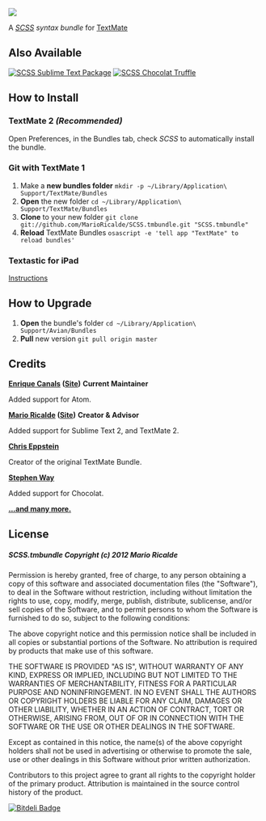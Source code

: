 ![](http://i.imgur.com/mFFD1.png)

A *[SCSS](http://sass-lang.com/) syntax bundle* for [TextMate](https://github.com/textmate/textmate)

## Also Available

[![SCSS Sublime Text Package](http://i.imgur.com/0VQjy.png)](https://github.com/MarioRicalde/SCSS.tmbundle/tree/SublimeText2) [![SCSS Chocolat Truffle](http://i.imgur.com/NlYle.png)](https://github.com/MarioRicalde/SCSS.tmbundle/tree/Chocolat)

## How to Install

### TextMate 2 *(Recommended)*

Open Preferences, in the Bundles tab, check *SCSS* to automatically install the bundle.

### Git with TextMate 1

1. Make a **new bundles folder** `mkdir -p ~/Library/Application\ Support/TextMate/Bundles`
2. **Open** the new folder `cd ~/Library/Application\ Support/TextMate/Bundles`
3. **Clone** to your new folder `git clone git://github.com/MarioRicalde/SCSS.tmbundle.git "SCSS.tmbundle"`
4. **Reload** TextMate Bundles `osascript -e 'tell app "TextMate" to reload bundles'`


### Textastic for iPad

[Instructions](http://www.textasticapp.com/v4/manual/lessons/How_can_I_add_my_own_syntax_definitions__themes_and_templates.html)

## How to Upgrade

1. **Open** the bundle's folder `cd ~/Library/Application\ Support/Avian/Bundles`
2. **Pull** new version `git pull origin master`

## Credits

**[Enrique Canals](http://github.com/enriquecanals) ([Site](http://enriquecanals.com))** **Current Maintainer**

Added support for Atom.

**[Mario Ricalde](http://github.com/MarioRicalde) ([Site](http://mario.ricalde.mx))** **Creator & Advisor**

Added support for Sublime Text 2, and TextMate 2.

**[Chris Eppstein](http://github.com/chriseppstein)**

Creator of the original TextMate Bundle.

**[Stephen Way](http://github.com/stephenway)**

Added support for Chocolat.

**[…and many more.](https://github.com/MarioRicalde/SCSS.tmbundle/graphs/contributors)**


## License

##### SCSS.tmbundle Copyright (c) 2012 Mario Ricalde

Permission is hereby granted, free of charge, to any person obtaining a copy of this software and associated documentation files (the "Software"), to deal in the Software without restriction, including without limitation the rights to use, copy, modify, merge, publish, distribute, sublicense, and/or sell copies of the Software, and to permit persons to whom the Software is furnished to do so, subject to the following conditions:

The above copyright notice and this permission notice shall be included in all copies or substantial portions of the Software. No attribution is required by products that make use of this software.

THE SOFTWARE IS PROVIDED "AS IS", WITHOUT WARRANTY OF ANY KIND, EXPRESS OR IMPLIED, INCLUDING BUT NOT LIMITED TO THE WARRANTIES OF MERCHANTABILITY, FITNESS FOR A PARTICULAR PURPOSE AND NONINFRINGEMENT. IN NO EVENT SHALL THE AUTHORS OR COPYRIGHT HOLDERS BE LIABLE FOR ANY CLAIM, DAMAGES OR OTHER LIABILITY, WHETHER IN AN ACTION OF CONTRACT, TORT OR OTHERWISE, ARISING FROM, OUT OF OR IN CONNECTION WITH THE SOFTWARE OR THE USE OR OTHER DEALINGS IN THE SOFTWARE.

Except as contained in this notice, the name(s) of the above copyright holders shall not be used in advertising or otherwise to promote the sale, use or other dealings in this Software without prior written authorization.

Contributors to this project agree to grant all rights to the copyright holder of the primary product. Attribution is maintained in the source control history of the product.


[![Bitdeli Badge](https://d2weczhvl823v0.cloudfront.net/MarioRicalde/scss.tmbundle/trend.png)](https://bitdeli.com/free "Bitdeli Badge")
